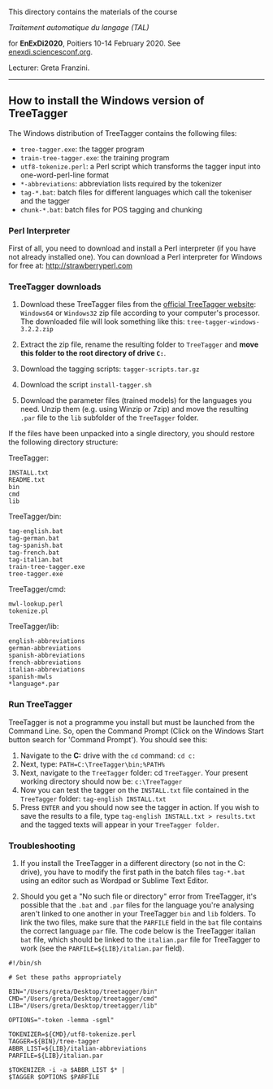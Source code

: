 
This directory contains the materials of the course

*Traitement automatique du langage (TAL)*

for **EnExDi2020**, Poitiers 10-14 February 2020. See [enexdi.sciencesconf.org](https://enexdi.sciencesconf.org).

Lecturer: Greta Franzini.

----

## How to install the Windows version of TreeTagger                     

The Windows distribution of TreeTagger contains the following files:

- `tree-tagger.exe`: the tagger program
- `train-tree-tagger.exe`: the training program
- `utf8-tokenize.perl`: a Perl script which transforms the tagger input
into one-word-perl-line format
- `*-abbreviations`: abbreviation lists required by the tokenizer
- `tag-*.bat`: batch files for different languages which call the tokeniser and the tagger 
- `chunk-*.bat`: batch files for POS tagging and chunking


### Perl Interpreter

First of all, you need to download and install a Perl interpreter (if you have not already installed one). You can download a Perl interpreter for Windows for free at: <a href="http://strawberryperl.com" target="_blank" title="Opens in new tab">http://strawberryperl.com</a>

### TreeTagger downloads

1. Download these TreeTagger files from the [official TreeTagger website](https://www.cis.uni-muenchen.de/~schmid/tools/TreeTagger/): `Windows64` or `Windows32` zip file according to your computer's processor. The downloaded file will look something like this: `tree-tagger-windows-3.2.2.zip`

2. Extract the zip file, rename the resulting folder to `TreeTagger` and **move this folder to the root directory of drive `C:`**.
3. Download the tagging scripts: `tagger-scripts.tar.gz`
4. Download the script `install-tagger.sh`
5. Download the parameter files (trained models) for the languages you need. Unzip them (e.g. using Winzip or 7zip) and move the resulting `.par` file to the `lib` subfolder of the `TreeTagger` folder.


If the files have been unpacked into a single directory, you should restore the following directory structure:

TreeTagger:

```
INSTALL.txt
README.txt
bin 
cmd
lib
```

TreeTagger/bin:

```
tag-english.bat
tag-german.bat 
tag-spanish.bat        
tag-french.bat    
tag-italian.bat
train-tree-tagger.exe
tree-tagger.exe
```

TreeTagger/cmd:

```
mwl-lookup.perl
tokenize.pl
```

TreeTagger/lib:

```
english-abbreviations 
german-abbreviations   
spanish-abbreviations
french-abbreviations   
italian-abbreviations 
spanish-mwls  
*language*.par
```


### Run TreeTagger

TreeTagger is not a programme you install but must be launched from the Command Line. So, open the Command Prompt (Click on the Windows Start button search for 'Command Prompt'). You should see this:

1. Navigate to the **C:** drive with the `cd` command: `cd c:`
2. Next, type: `PATH=C:\TreeTagger\bin;%PATH%`
3. Next, navigate to the `TreeTagger` folder: cd `TreeTagger`. Your present working directory should now be: `c:\TreeTagger`
4. Now you can test the tagger on the `INSTALL.txt` file contained in the `TreeTagger` folder: 
   `tag-english INSTALL.txt`
5. Press `ENTER` and you should now see the tagger in action. If you wish to save the results to a file, type `tag-english INSTALL.txt > results.txt` and the tagged texts will appear in your `TreeTagger folder`.


### Troubleshooting

1. If you install the TreeTagger in a different directory (so not in the C: drive), you have to modify the first path in the batch files `tag-*.bat` using an editor such as Wordpad or Sublime Text Editor.

2. Should you get a "No such file or directory" error from TreeTagger, it's possible that the `.bat` and `.par` files for the language you're analysing aren't linked to one another in your TreeTagger `bin` and `lib` folders. To link the two files, make sure that the `PARFILE` field in the `bat` file contains the correct language `par` file. The code below is the TreeTagger italian `bat` file, which should be linked to the `italian.par` file for TreeTagger to work (see the `PARFILE=${LIB}/italian.par` field).

```
#!/bin/sh

# Set these paths appropriately

BIN="/Users/greta/Desktop/treetagger/bin"
CMD="/Users/greta/Desktop/treetagger/cmd"
LIB="/Users/greta/Desktop/treetagger/lib"

OPTIONS="-token -lemma -sgml"

TOKENIZER=${CMD}/utf8-tokenize.perl
TAGGER=${BIN}/tree-tagger
ABBR_LIST=${LIB}/italian-abbreviations
PARFILE=${LIB}/italian.par

$TOKENIZER -i -a $ABBR_LIST $* |
$TAGGER $OPTIONS $PARFILE
```

